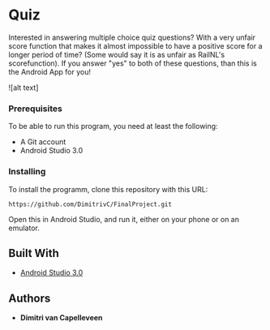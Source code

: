 # Quiz

Interested in answering multiple choice quiz questions? With a very unfair score function that
makes it almost impossible to have a positive score for a longer period of time? (Some would say it 
is as unfair as RailNL's scorefunction). If you answer "yes" to both of these questions, than this
is the Android App for you!

![alt text] 

### Prerequisites

To be able to run this program, you need at least the following:
* A Git account
* Android Studio 3.0

### Installing

To install the programm, clone this repository with this URL: 

```
https://github.com/DimitrivC/FinalProject.git
```
Open this in Android Studio, and run it, either on your phone or on an emulator.


## Built With

* [Android Studio 3.0](https://developer.android.com/studio/index.html)


## Authors

* **Dimitri van Capelleveen**
